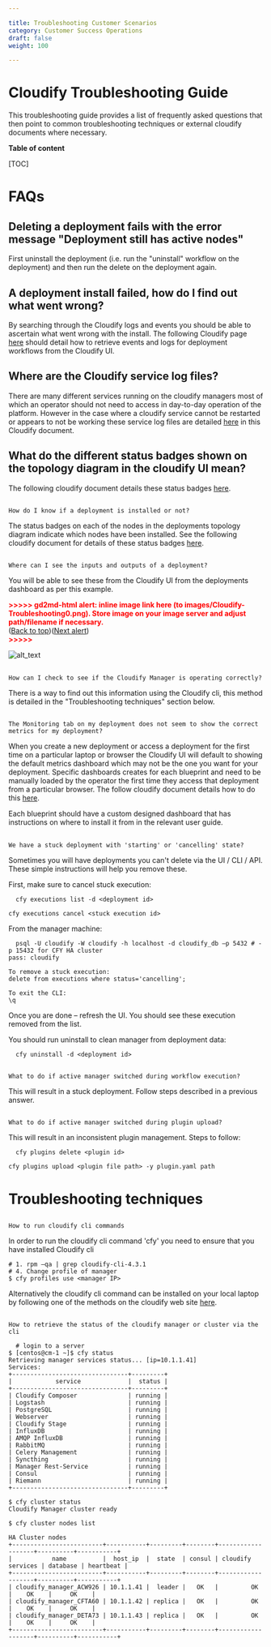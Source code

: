 ```yaml
---

title: Troubleshooting Customer Scenarios
category: Customer Success Operations
draft: false
weight: 100

---
```


# Cloudify Troubleshooting Guide

This troubleshooting guide provides a list of frequently asked questions that then point to common troubleshooting techniques or external cloudify documents where necessary.

**Table of content**


[TOC]





# FAQs

## Deleting a deployment fails with the error message "Deployment still has active nodes"

First uninstall the deployment (i.e. run the "uninstall" workflow on the deployment) and then run the delete on the deployment again.


## A deployment install failed, how do I find out what went wrong?

By searching through the Cloudify logs and events you should be able to ascertain what went wrong with the install.  The following Cloudify page [here](http://docs.getcloudify.org/4.3.0/manager_webui/deployments-page/) should detail how to retrieve events and logs for deployment workflows from the Cloudify UI.


## Where are the Cloudify service log files?

There are many different services running on the cloudify managers most of which an operator should not need to access in day-to-day operation of the platform.  However in the case where a cloudify service cannot be restarted or appears to not be working these service log files are detailed [here](http://docs.getcloudify.org/4.3.0/manager/service-logs/) in this Cloudify document.


## What do the different status badges shown on the topology diagram in the cloudify UI mean?

The following cloudify document details these status badges [here](http://docs.getcloudify.org/4.3.0/manager_webui/deployments-page/).


## 
    How do I know if a deployment is installed or not?

The status badges on each of the nodes in the deployments topology diagram indicate which nodes have been installed.  See the following cloudify document for details of these status badges [here](http://docs.getcloudify.org/4.3.0/manager_webui/deployments-page/).


## 
    Where can I see the inputs and outputs of a deployment?

You will be able to see these from the Cloudify UI from the deployments dashboard as per this example.



<p id="gdcalert1" ><span style="color: red; font-weight: bold">>>>>>  gd2md-html alert: inline image link here (to images/Cloudify-Troubleshooting0.png). Store image on your image server and adjust path/filename if necessary. </span><br>(<a href="#">Back to top</a>)(<a href="#gdcalert2">Next alert</a>)<br><span style="color: red; font-weight: bold">>>>>> </span></p>


![alt_text](images/Cloudify-Troubleshooting0.png "image_tooltip")
 


## 
    How can I check to see if the Cloudify Manager is operating correctly?

There is a way to find out this information using the Cloudify cli, this method is detailed in the "Troubleshooting techniques" section below.


## 
    The Monitoring tab on my deployment does not seem to show the correct metrics for my deployment?

When you create a new deployment or access a deployment for the first time on a particular laptop or browser the Cloudify UI will default to showing the default metrics dashboard which may not be the one you want for your deployment.  Specific dashboards creates for each blueprint and need to be manually loaded by the operator the first time they access that deployment from a particular browser.  The follow cloudify document details how to do this [here](http://docs.getcloudify.org/4.3.0/manager_webui/default-widgets-ref/).

Each blueprint should have a custom designed dashboard that has instructions on where to install it from in the relevant user guide.  


## 
    We have a stuck deployment with 'starting' or 'cancelling' state?

Sometimes you will have deployments you can't delete via the UI / CLI / API. These simple instructions will help you remove these.

First, make sure to cancel stuck execution:


```
  cfy executions list -d <deployment id>

cfy executions cancel <stuck execution id>

```


From the manager machine:


```
  psql -U cloudify -W cloudify -h localhost -d cloudify_db –p 5432 # -p 15432 for CFY HA cluster
pass: cloudify

To remove a stuck execution:
delete from executions where status='cancelling';

To exit the CLI:
\q

```


Once you are done – refresh the UI. You should see these execution removed from the list.

You should run uninstall to clean manager from deployment data:


```
  cfy uninstall -d <deployment id>

```



## 
    What to do if active manager switched during workflow execution?

This will result in a stuck deployment. Follow steps described in a previous answer.


## 
    What to do if active manager switched during plugin upload?

This will result in an inconsistent plugin management. Steps to follow:


```
  cfy plugins delete <plugin id>

cfy plugins upload <plugin file path> -y plugin.yaml path

```



# Troubleshooting techniques


## 
    How to run cloudify cli commands

In order to run the cloudify cli command 'cfy' you need to ensure that you have installed Cloudify cli


```
# 1. rpm –qa | grep cloudify-cli-4.3.1
# 4. Change profile of manager
$ cfy profiles use <manager IP>

```


Alternatively the cloudify cli command can be installed on your local laptop by following one of the methods on the cloudify web site [here](http://docs.getcloudify.org/4.3.0/installation/from-packages/).


## 
    How to retrieve the status of the cloudify manager or cluster via the cli


```
  # login to a server
$ [centos@cm-1 ~]$ cfy status
Retrieving manager services status... [ip=10.1.1.41]
Services:
+--------------------------------+---------+
|            service             |  status |
+--------------------------------+---------+
| Cloudify Composer              | running |
| Logstash                       | running |
| PostgreSQL                     | running |
| Webserver                      | running |
| Cloudify Stage                 | running |
| InfluxDB                       | running |
| AMQP InfluxDB                  | running |
| RabbitMQ                       | running |
| Celery Management              | running |
| Syncthing                      | running |
| Manager Rest-Service           | running |
| Consul                         | running |
| Riemann                        | running |
+--------------------------------+---------+

$ cfy cluster status
Cloudify Manager cluster ready

$ cfy cluster nodes list

HA Cluster nodes
+-------------------------+-----------+---------+--------+-------------------+----------+-----------+
|           name          |  host_ip  |  state  | consul | cloudify services | database | heartbeat |
+-------------------------+-----------+---------+--------+-------------------+----------+-----------+
| cloudify_manager_ACW926 | 10.1.1.41 |  leader |   OK   |         OK        |    OK    |     OK    |
| cloudify_manager_CFTA60 | 10.1.1.42 | replica |   OK   |         OK        |    OK    |     OK    |
| cloudify_manager_DETA73 | 10.1.1.43 | replica |   OK   |         OK        |    OK    |     OK    |
+-------------------------+-----------+---------+--------+-------------------+----------+-----------+
```
